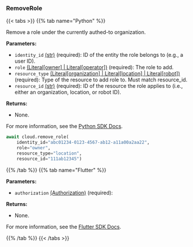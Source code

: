 ### RemoveRole

{{< tabs >}}
{{% tab name="Python" %}}

Remove a role under the currently authed-to organization.

**Parameters:**

- `identity_id` [(str)](https://docs.python.org/3/library/stdtypes.html#text-sequence-type-str) (required): ID of the entity the role belongs to (e.g., a user ID).
- `role` [(Literal[owner] | Literal[operator])](<INSERT PARAM TYPE LINK>) (required): The role to add.
- `resource_type` [(Literal[organization] | Literal[location] | Literal[robot])](<INSERT PARAM TYPE LINK>) (required): Type of the resource to add role to. Must match resource_id.
- `resource_id` [(str)](https://docs.python.org/3/library/stdtypes.html#text-sequence-type-str) (required): ID of the resource the role applies to (i.e., either an organization, location, or robot ID).

**Returns:**

- None.

For more information, see the [Python SDK Docs](https://python.viam.dev/autoapi/viam/app/app_client/index.html#viam.app.app_client.AppClient.remove_role).

``` python {class="line-numbers linkable-line-numbers"}
await cloud.remove_role(
    identity_id="abc01234-0123-4567-ab12-a11a00a2aa22",
    role="owner",
    resource_type="location",
    resource_id="111ab12345")
```

{{% /tab %}}
{{% tab name="Flutter" %}}

**Parameters:**

- `authorization` [(Authorization)](https://flutter.viam.dev/viam_protos.app.app/Authorization-class.html) (required):

**Returns:**

- None.

For more information, see the [Flutter SDK Docs](https://flutter.viam.dev/viam_protos.app.app/AppServiceClient/removeRole.html).

{{% /tab %}}
{{< /tabs >}}
